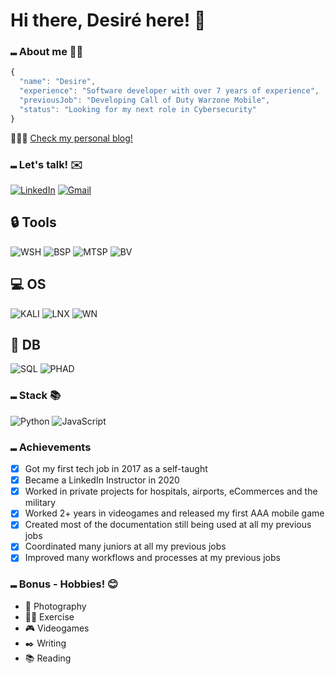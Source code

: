 # Hi there, Desiré here! 👋


### ⑉ About me 👩‍💻

``` javascript
{
  "name": "Desire",
  "experience": "Software developer with over 7 years of experience",
  "previousJob": "Developing Call of Duty Warzone Mobile",
  "status": "Looking for my next role in Cybersecurity"
}
```

💖👋🏻 [Check my personal blog!](https://desiremcarmona.gitbook.io/desiredocs/)

### ⑉ Let's talk! ✉️
[![LinkedIn](https://img.shields.io/badge/LinkedIn-0077B5?style=flat-square&logo=linkedin&logoColor=white)](https://www.linkedin.com/in/desire-m-carmona/)
[![Gmail](https://img.shields.io/badge/Gmail-D14836?style=flat-square&logo=gmail&logoColor=white)](mailto:work@desiremcarmona.com)

## 🔒 Tools
![WSH](https://img.shields.io/badge/Wireshark-1679A7?style=for-the-badge&logo=Wireshark&logoColor=white)
![BSP](https://img.shields.io/badge/burpsuite-FF6633?style=for-the-badge&logo=burpsuite&logoColor=white)
![MTSP](https://img.shields.io/badge/metasploit-2596CD?style=for-the-badge&logo=metasploit&logoColor=white)
![BV](https://img.shields.io/badge/VirtualBox-21416b?style=for-the-badge&logo=VirtualBox&logoColor=white)

## 💻 OS
![KALI](https://img.shields.io/badge/Kali_Linux-557C94?style=for-the-badge&logo=kali-linux&logoColor=white)
![LNX](https://img.shields.io/badge/Linux-FCC624?style=for-the-badge&logo=linux&logoColor=black)
![WN](https://img.shields.io/badge/Windows-0078D6?style=for-the-badge&logo=windows&logoColor=white)

## 📃 DB
![SQL](https://img.shields.io/badge/MySQL-005C84?style=for-the-badge&logo=mysql&logoColor=white)
![PHAD](https://img.shields.io/badge/phpmyadmin-6C78AF?style=for-the-badge&logo=phpmyadmin&logoColor=white)

### ⑉ Stack 📚
![Python](https://img.shields.io/badge/python-3670A0?style=for-the-badge&logo=python&logoColor=ffdd54)
![JavaScript](https://img.shields.io/badge/javascript-%23323330.svg?style=for-the-badge&logo=javascript&logoColor=%23F7DF1E)

### ⑉ Achievements
- [X] Got my first tech job in 2017 as a self-taught
- [X] Became a LinkedIn Instructor in 2020
- [X] Worked in private projects for hospitals, airports, eCommerces and the military
- [X] Worked 2+ years in videogames and released my first AAA mobile game
- [X] Created most of the documentation still being used at all my previous jobs
- [X] Coordinated many juniors at all my previous jobs
- [X] Improved many workflows and processes at my previous jobs

### ⑉ Bonus - Hobbies! 😊
- 📸 Photography
- 🏋️‍♀️ Exercise
- 🎮 Videogames
- ✒️ Writing
- 📚 Reading


<!---
desiremcarm/desiremcarm is a ✨ special ✨ repository because its `README.md` (this file) appears on your GitHub profile.
You can click the Preview link to take a look at your changes.
--->
